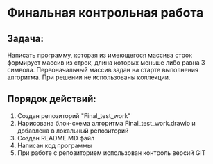 # Финальная контрольная работа

## Задача:

Написать программу, которая из имеющегося массива строк формирует массив из строк, длина которых меньше либо равна 3 символа. Первоначальный массив задан на старте выполнения алгоритма. При решении не использованы коллекции.

## Порядок действий:
1. Создан репозиторий "Final_test_work"
2. Нарисована блок-схема алгоритма Final_test_work.drawio и добавлена в локальный репозиторий
3. Создан README.MD файл
4. Написан код программы
5. При работе с репозиторием использован контроль версий GIT



